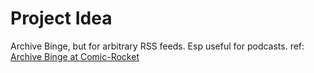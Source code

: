 # Project Idea

Archive Binge, but for arbitrary RSS feeds. Esp useful for podcasts.
ref: [Archive Binge at Comic-Rocket](https://www.comic-rocket.com/help/archive-binge/)
